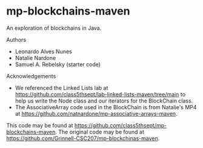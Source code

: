 # mp-blockchains-maven

An exploration of blockchains in Java.

Authors

* Leonardo Alves Nunes
* Natalie Nardone
* Samuel A. Rebelsky (starter code)

Acknowledgements

* We referenced the Linked Lists lab at <https://github.com/class5thsept/lab-linked-lists-maven/tree/main> to help us write the Node class and our iterators for the BlockChain class.
* The AssociativeArray code used in the BlockChain is from Natalie's MP4 at <https://github.com/natnardone/mp-associative-arrays-maven>.

This code may be found at <https://github.com/class5thsept/mp-blockchains-maven>. The original code may be found at <https://github.com/Grinnell-CSC207/mp-blockchinas-maven>.

